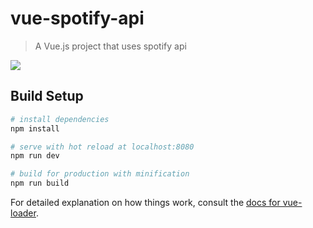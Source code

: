 # vue-spotify-api

> A Vue.js project that uses spotify api

<a href="https://resimyukle.xyz/i/5yL40G"><img src="https://i.resimyukle.xyz/5yL40G.png" /></a>

## Build Setup

``` bash
# install dependencies
npm install

# serve with hot reload at localhost:8080
npm run dev

# build for production with minification
npm run build
```

For detailed explanation on how things work, consult the [docs for vue-loader](http://vuejs.github.io/vue-loader).

